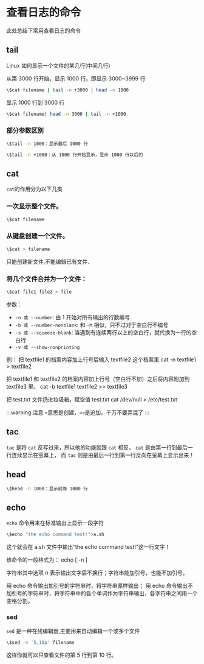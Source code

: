 # 查看日志的命令

此处总结下常用查看日志的命令

## tail

Linux 如何显示一个文件的某几行(中间几行)

从第 3000 行开始，显示 1000 行。即显示 3000~3999 行

```bash
\$cat filename | tail -n +3000 | head -n 1000
```

显示 1000 行到 3000 行

```bash
\$cat filename| head -n 3000 | tail -n +1000
```

### 部分参数区别

```bash
\$tail -n 1000：显示最后 1000 行

\$tail -n +1000：从 1000 行开始显示，显示 1000 行以后的
```

## cat

`cat`的作用分为以下几类

### 一次显示整个文件。

```bash
\$cat filename
```

### 从键盘创建一个文件。

```bash
\$cat > filename
```

只能创建新文件,不能编辑已有文件.

### 将几个文件合并为一个文件：

```bash
\$cat file1 file2 > file
```

参数：

- `-n 或 --number`: 由 1 开始对所有输出的行数编号
- `-b 或 --number-nonblank`: 和 -n 相似，只不过对于空白行不编号
- `-s 或 --squeeze-blank`: 当遇到有连续两行以上的空白行，就代换为一行的空白行
- `-v 或 --show-nonprinting`

例：
把 textfile1 的档案内容加上行号后输入 textfile2 这个档案里
cat -n textfile1 > textfile2

把 textfile1 和 textfile2 的档案内容加上行号（空白行不加）之后将内容附加到 textfile3 里。
cat -b textfile1 textfile2 >> textfile3

把 test.txt 文件扔进垃圾箱，赋空值 test.txt
cat /dev/null > /etc/test.txt

:::warning 注意
`>`意思是创建，`>>`是追加。千万不要弄混了
:::

## tac

`tac` 是将 `cat` 反写过来，所以他的功能就跟 `cat` 相反， `cat` 是由第一行到最后一行连续显示在萤幕上，
而 `tac` 则是由最后一行到第一行反向在萤幕上显示出来！

## head

```bash
\$head -n 1000：显示前面 1000 行
```

## echo

`echo` 命令用来在标准输出上显示一段字符

```bash
\$echo "the echo command test!">a.sh
```

这个就会在 a.sh 文件中输出“the echo command test!”这一行文字！

该命令的一般格式为： echo [ -n ]

字符串其中选项 n 表示输出文字后不换行；字符串能加引号，也能不加引号。

用 echo 命令输出加引号的字符串时，将字符串原样输出；
用 echo 命令输出不加引号的字符串时，将字符串中的各个单词作为字符串输出，各字符串之间用一个空格分割。

### sed

`sed` 是一种在线编辑器,主要用来自动编辑一个或多个文件

```bash
\$sed -n '5,10p' filename
```

这样你就可以只查看文件的第 5 行到第 10 行。
